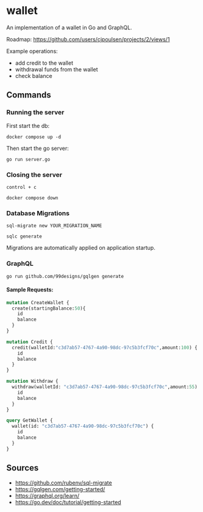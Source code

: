 # wallet
An implementation of a wallet in Go and GraphQL.

Roadmap: https://github.com/users/cjpoulsen/projects/2/views/1

Example operations: 
* add credit to the wallet
* withdrawal funds from the wallet
* check balance

## Commands

### Running the server

First start the db:
```shell
docker compose up -d
```

Then start the go server:
```shell
go run server.go
```

### Closing the server
```
control + c
```

```shell
docker compose down
```

### Database Migrations
```shell
sql-migrate new YOUR_MIGRATION_NAME
```

```shell
sqlc generate
```

Migrations are automatically applied on application startup.



### GraphQL

```shell
go run github.com/99designs/gqlgen generate
```

#### Sample Requests:
```graphql
mutation CreateWallet {
  create(startingBalance:50){
    id
    balance
  }
}

mutation Credit {
  credit(walletId:"c3d7ab57-4767-4a90-98dc-97c5b3fcf70c",amount:100) {
    id
    balance
  }
}

mutation Withdraw {
  withdraw(walletId: "c3d7ab57-4767-4a90-98dc-97c5b3fcf70c",amount:55) {
    id
    balance
  }
}

query GetWallet {
  wallet(id: "c3d7ab57-4767-4a90-98dc-97c5b3fcf70c") {
    id
    balance
  }
}
```

## Sources
* https://github.com/rubenv/sql-migrate
* https://gqlgen.com/getting-started/
* https://graphql.org/learn/
* https://go.dev/doc/tutorial/getting-started
